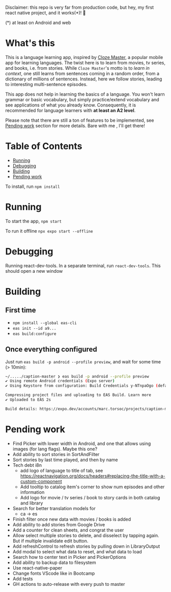 Disclaimer: this repo is very far from production code, but hey, my first react native project, and it works(*)! 💪

(*) at least on Android and web

# What's this

This is a language learning app, inspired by [Cloze Master](https://www.clozemaster.com/), a popular mobile app for learning languages. The twist here is to learn from movies, tv series, and books, i.e. from stories. While `Cloze Master`'s motto is to *learn in context*, one still learns from sentences coming in a random order, from a dictionary of millions of sentences. Instead, here we follow stories, leading to interesting multi-sentence episodes.

This app does not help in learning the basics of a language. You won't learn grammar or basic vocabulary, but simply practice/extend vocabulary and see applications of what you already know. Consequently, it is recommended for language learners with **at least an A2 level**.

Please note that there are still a ton of features to be implemented, see [Pending work](#pending-work) section for more details. Bare with me , I'll get there!

# Table of Contents

- [Running](#running)
- [Debugging](#debugging)
- [Building](#building)
- [Pending work](#pending-work)

To install, run `npm install`

# Running

To start the app, `npm start`

To run it offline `npx expo start --offline`

# Debugging
Running react-dev-tools. In a separate terminal, run `react-dev-tools`. This should open a new window

# Building

## First time

* `npm install --global eas-cli`
* `eas init --id a9...`
* `eas build:configure`

## Once everything configured

Just run `eas build -p android --profile preview`, and wait for some time (> 10min):
```bash
~/...../caption-master ❯ eas build -p android --profile preview
✔ Using remote Android credentials (Expo server)
✔ Using Keystore from configuration: Build Credentials y-NTnpaOgo (default)

Compressing project files and uploading to EAS Build. Learn more
✔ Uploaded to EAS 2s

Build details: https://expo.dev/accounts/marc.torsoc/projects/caption-master/builds/cb2dfa67-5f3e-4b45-afd6-6afcbc8ecfc0
```

# Pending work

- Find Picker with lower width in Android, and one that allows using images (for lang flags). Maybe this one? 
- Add ability to sort stories in SortAndFilter
- Sort stories by last time played, and then by name
- Tech debt i8n
    - add logo of language to title of tab, see https://reactnavigation.org/docs/headers#replacing-the-title-with-a-custom-component
    - Add tooltip to catalog item's corner to show num episodes and other
    information
    - Add logo for movie / tv series / book to story cards in both catalog and library
- Search for better translation models for
    - ca -> es
- Finish filter once new data with movies / books is added
- Add ability to add stories from Google Drive
- Add a counter for clean sheets, and congrat the user
- Allow select multiple stories to delete, and disselect by tapping again. But if multiple invalidate edit button.
- Add refreshControl to refresh stories by pulling down in LibraryOutput
- Add modal to select what data to reset, and what data to load
- Search how to center text in Picker and PickerOptions
- Add ability to backup data to filesystem
- Use react-native-paper
- Change fonts VScode like in Bootcamp
- Add tests
- GH actions to auto-release with every push to master

